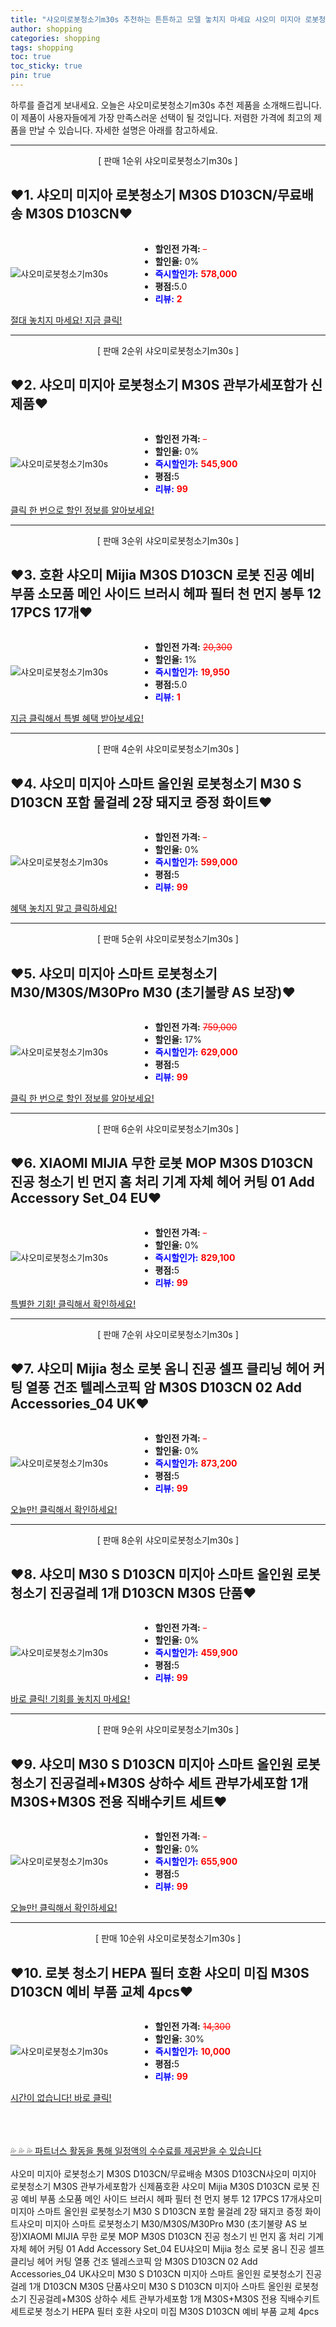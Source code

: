 ```yaml
---
title: "샤오미로봇청소기m30s 추천하는 튼튼하고 모델 놓치지 마세요 샤오미 미지아 로봇청소기 M30S D103CN/무료배송"
author: shopping
categories: shopping
tags: shopping
toc: true
toc_sticky: true
pin: true
---
```

하루를 즐겁게 보내세요. 오늘은 샤오미로봇청소기m30s 추천 제품을 소개해드립니다. 이 제품이 사용자들에게 가장 만족스러운 선택이 될 것입니다. 저렴한 가격에 최고의 제품을 만날 수 있습니다. 자세한 설명은 아래를 참고하세요.

---
<p class="toplist" style="margin: 0 auto; display: block; width: fit-content;">[ 판매 1순위 샤오미로봇청소기m30s ]</p>

<h2><strong>❤️1. 샤오미 미지아 로봇청소기 M30S D103CN/무료배송 M30S D103CN❤️</strong></h2>

<div style="display: flex; align-items: center;">
    <div style="flex: 0.4;">
        <img src="https://thumbnail8.coupangcdn.com/thumbnails/remote/230x230ex/image/vendor_inventory/724e/034859e6e0717d1eb5494f4f5c3b3ec8ef0ed73f96a84f8c697561061294.jpg" alt="샤오미로봇청소기m30s" style="max-width: 100%;">
    </div>
    <div style="flex: 0.6; margin-left: 10px;">
        <ul>
            <li><strong>할인전 가격:</strong> <del style="color: red;">-</del></li>
            <li><strong>할인율:</strong> 0%</li>
            <li><span style='color:blue'><strong>즉시할인가:</strong></span> <span style='color:red'><strong>578,000</strong></span></li>
            <li><strong>평점:</strong>5.0</li>
            <li><span style='color:blue'><strong>리뷰:</strong></span> <span style='color:red'><strong>2</strong></span></li>
        </ul>
    </div>
</div>
<div class="center">
    <a href="https://William4Davisa.github.io?lptag=AF9450613&subid=githubio&pageKey=7999819077&traceid=V0-153&itemId=22274742149&vendorItemId=90516850386" class="myButton">
        절대 놓치지 마세요! 지금 클릭!
    </a>
</div>


---
<p class="toplist" style="margin: 0 auto; display: block; width: fit-content;">[ 판매 2순위 샤오미로봇청소기m30s ]</p>

<h2><strong>❤️2. 샤오미 미지아 로봇청소기 M30S 관부가세포함가 신제품❤️</strong></h2>

<div style="display: flex; align-items: center;">
    <div style="flex: 0.4;">
        <img src="https://thumbnail7.coupangcdn.com/thumbnails/remote/230x230ex/image/vendor_inventory/643f/f46564856fe67969b47c1480e55e82f0d02cef884f90214e4e5f81522226.jpg" alt="샤오미로봇청소기m30s" style="max-width: 100%;">
    </div>
    <div style="flex: 0.6; margin-left: 10px;">
        <ul>
            <li><strong>할인전 가격:</strong> <del style="color: red;">-</del></li>
            <li><strong>할인율:</strong> 0%</li>
            <li><span style='color:blue'><strong>즉시할인가:</strong></span> <span style='color:red'><strong>545,900</strong></span></li>
            <li><strong>평점:</strong>5</li>
            <li><span style='color:blue'><strong>리뷰:</strong></span> <span style='color:red'><strong>99</strong></span></li>
        </ul>
    </div>
</div>
<div class="center">
    <a href="https://William4Davisa.github.io?lptag=AF9450613&subid=githubio&pageKey=8220778867&traceid=V0-153&itemId=23627291956&vendorItemId=90652806861" class="myButton">
        클릭 한 번으로 할인 정보를 알아보세요!
    </a>
</div>


---
<p class="toplist" style="margin: 0 auto; display: block; width: fit-content;">[ 판매 3순위 샤오미로봇청소기m30s ]</p>

<h2><strong>❤️3. 호환 샤오미 Mijia M30S D103CN 로봇 진공 예비 부품 소모품 메인 사이드 브러시 헤파 필터 천 먼지 봉투 12 17PCS 17개❤️</strong></h2>

<div style="display: flex; align-items: center;">
    <div style="flex: 0.4;">
        <img src="https://thumbnail7.coupangcdn.com/thumbnails/remote/230x230ex/image/vendor_inventory/e6d2/feaa931f9f740101633c64159176b7376367784a3421d157538405e5e281.jpg" alt="샤오미로봇청소기m30s" style="max-width: 100%;">
    </div>
    <div style="flex: 0.6; margin-left: 10px;">
        <ul>
            <li><strong>할인전 가격:</strong> <del style="color: red;">20,300</del></li>
            <li><strong>할인율:</strong> 1%</li>
            <li><span style='color:blue'><strong>즉시할인가:</strong></span> <span style='color:red'><strong>19,950</strong></span></li>
            <li><strong>평점:</strong>5.0</li>
            <li><span style='color:blue'><strong>리뷰:</strong></span> <span style='color:red'><strong>1</strong></span></li>
        </ul>
    </div>
</div>
<div class="center">
    <a href="https://William4Davisa.github.io?lptag=AF9450613&subid=githubio&pageKey=8095540903&traceid=V0-153&itemId=22883282275&vendorItemId=90481231221" class="myButton">
        지금 클릭해서 특별 혜택 받아보세요!
    </a>
</div>


---
<p class="toplist" style="margin: 0 auto; display: block; width: fit-content;">[ 판매 4순위 샤오미로봇청소기m30s ]</p>

<h2><strong>❤️4. 샤오미 미지아 스마트 올인원 로봇청소기 M30 S D103CN 포함 물걸레 2장 돼지코 증정 화이트❤️</strong></h2>

<div style="display: flex; align-items: center;">
    <div style="flex: 0.4;">
        <img src="https://thumbnail8.coupangcdn.com/thumbnails/remote/230x230ex/image/vendor_inventory/724e/034859e6e0717d1eb5494f4f5c3b3ec8ef0ed73f96a84f8c697561061294.jpg" alt="샤오미로봇청소기m30s" style="max-width: 100%;">
    </div>
    <div style="flex: 0.6; margin-left: 10px;">
        <ul>
            <li><strong>할인전 가격:</strong> <del style="color: red;">-</del></li>
            <li><strong>할인율:</strong> 0%</li>
            <li><span style='color:blue'><strong>즉시할인가:</strong></span> <span style='color:red'><strong>599,000</strong></span></li>
            <li><strong>평점:</strong>5</li>
            <li><span style='color:blue'><strong>리뷰:</strong></span> <span style='color:red'><strong>99</strong></span></li>
        </ul>
    </div>
</div>
<div class="center">
    <a href="https://William4Davisa.github.io?lptag=AF9450613&subid=githubio&pageKey=8006082113&traceid=V0-153&itemId=22316369441&vendorItemId=89361750132" class="myButton">
        혜택 놓치지 말고 클릭하세요!
    </a>
</div>


---
<p class="toplist" style="margin: 0 auto; display: block; width: fit-content;">[ 판매 5순위 샤오미로봇청소기m30s ]</p>

<h2><strong>❤️5. 샤오미 미지아 스마트 로봇청소기 M30/M30S/M30Pro M30 (초기불량 AS 보장)❤️</strong></h2>

<div style="display: flex; align-items: center;">
    <div style="flex: 0.4;">
        <img src="https://thumbnail6.coupangcdn.com/thumbnails/remote/230x230ex/image/vendor_inventory/e3d5/e8c53c7dd6220725b09373923ba8544b37955d2b8350e705b96e61a25502.png" alt="샤오미로봇청소기m30s" style="max-width: 100%;">
    </div>
    <div style="flex: 0.6; margin-left: 10px;">
        <ul>
            <li><strong>할인전 가격:</strong> <del style="color: red;">759,000</del></li>
            <li><strong>할인율:</strong> 17%</li>
            <li><span style='color:blue'><strong>즉시할인가:</strong></span> <span style='color:red'><strong>629,000</strong></span></li>
            <li><strong>평점:</strong>5</li>
            <li><span style='color:blue'><strong>리뷰:</strong></span> <span style='color:red'><strong>99</strong></span></li>
        </ul>
    </div>
</div>
<div class="center">
    <a href="https://William4Davisa.github.io?lptag=AF9450613&subid=githubio&pageKey=8227487393&traceid=V0-153&itemId=23666808666&vendorItemId=90692053268" class="myButton">
        클릭 한 번으로 할인 정보를 알아보세요!
    </a>
</div>


---
<p class="toplist" style="margin: 0 auto; display: block; width: fit-content;">[ 판매 6순위 샤오미로봇청소기m30s ]</p>

<h2><strong>❤️6. XIAOMI MIJIA 무한 로봇 MOP M30S D103CN 진공 청소기 빈 먼지 홈 처리 기계 자체 헤어 커팅 01 Add Accessory Set_04 EU❤️</strong></h2>

<div style="display: flex; align-items: center;">
    <div style="flex: 0.4;">
        <img src="https://thumbnail10.coupangcdn.com/thumbnails/remote/230x230ex/image/vendor_inventory/425f/ceea9aec86b312bb1fb780734bf4457302f7ba6e193d0ac4ef1386e88116.jpg" alt="샤오미로봇청소기m30s" style="max-width: 100%;">
    </div>
    <div style="flex: 0.6; margin-left: 10px;">
        <ul>
            <li><strong>할인전 가격:</strong> <del style="color: red;">-</del></li>
            <li><strong>할인율:</strong> 0%</li>
            <li><span style='color:blue'><strong>즉시할인가:</strong></span> <span style='color:red'><strong>829,100</strong></span></li>
            <li><strong>평점:</strong>5</li>
            <li><span style='color:blue'><strong>리뷰:</strong></span> <span style='color:red'><strong>99</strong></span></li>
        </ul>
    </div>
</div>
<div class="center">
    <a href="https://William4Davisa.github.io?lptag=AF9450613&subid=githubio&pageKey=8248601968&traceid=V0-153&itemId=23743947894&vendorItemId=90768522633" class="myButton">
        특별한 기회! 클릭해서 확인하세요!
    </a>
</div>


---
<p class="toplist" style="margin: 0 auto; display: block; width: fit-content;">[ 판매 7순위 샤오미로봇청소기m30s ]</p>

<h2><strong>❤️7. 샤오미 Mijia 청소 로봇 옴니 진공 셀프 클리닝 헤어 커팅 열풍 건조 텔레스코픽 암 M30S D103CN 02 Add Accessories_04 UK❤️</strong></h2>

<div style="display: flex; align-items: center;">
    <div style="flex: 0.4;">
        <img src="https://thumbnail10.coupangcdn.com/thumbnails/remote/230x230ex/image/vendor_inventory/83c0/91370c36ea477531f1cd2b1332fad90f7bb57cfb73ae778cf48be25bae4a.jpg" alt="샤오미로봇청소기m30s" style="max-width: 100%;">
    </div>
    <div style="flex: 0.6; margin-left: 10px;">
        <ul>
            <li><strong>할인전 가격:</strong> <del style="color: red;">-</del></li>
            <li><strong>할인율:</strong> 0%</li>
            <li><span style='color:blue'><strong>즉시할인가:</strong></span> <span style='color:red'><strong>873,200</strong></span></li>
            <li><strong>평점:</strong>5</li>
            <li><span style='color:blue'><strong>리뷰:</strong></span> <span style='color:red'><strong>99</strong></span></li>
        </ul>
    </div>
</div>
<div class="center">
    <a href="https://William4Davisa.github.io?lptag=AF9450613&subid=githubio&pageKey=8248570563&traceid=V0-153&itemId=23743891590&vendorItemId=90768467135" class="myButton">
        오늘만! 클릭해서 확인하세요!
    </a>
</div>


---
<p class="toplist" style="margin: 0 auto; display: block; width: fit-content;">[ 판매 8순위 샤오미로봇청소기m30s ]</p>

<h2><strong>❤️8. 샤오미 M30 S D103CN 미지아 스마트 올인원 로봇청소기 진공걸레 1개 D103CN M30S 단품❤️</strong></h2>

<div style="display: flex; align-items: center;">
    <div style="flex: 0.4;">
        <img src="https://thumbnail8.coupangcdn.com/thumbnails/remote/230x230ex/image/vendor_inventory/724e/034859e6e0717d1eb5494f4f5c3b3ec8ef0ed73f96a84f8c697561061294.jpg" alt="샤오미로봇청소기m30s" style="max-width: 100%;">
    </div>
    <div style="flex: 0.6; margin-left: 10px;">
        <ul>
            <li><strong>할인전 가격:</strong> <del style="color: red;">-</del></li>
            <li><strong>할인율:</strong> 0%</li>
            <li><span style='color:blue'><strong>즉시할인가:</strong></span> <span style='color:red'><strong>459,900</strong></span></li>
            <li><strong>평점:</strong>5</li>
            <li><span style='color:blue'><strong>리뷰:</strong></span> <span style='color:red'><strong>99</strong></span></li>
        </ul>
    </div>
</div>
<div class="center">
    <a href="https://William4Davisa.github.io?lptag=AF9450613&subid=githubio&pageKey=8026641934&traceid=V0-153&itemId=22433999492&vendorItemId=89980612369" class="myButton">
        바로 클릭! 기회를 놓치지 마세요!
    </a>
</div>


---
<p class="toplist" style="margin: 0 auto; display: block; width: fit-content;">[ 판매 9순위 샤오미로봇청소기m30s ]</p>

<h2><strong>❤️9. 샤오미 M30 S D103CN 미지아 스마트 올인원 로봇청소기 진공걸레+M30S 상하수 세트 관부가세포함 1개 M30S+M30S 전용 직배수키트 세트❤️</strong></h2>

<div style="display: flex; align-items: center;">
    <div style="flex: 0.4;">
        <img src="https://thumbnail8.coupangcdn.com/thumbnails/remote/230x230ex/image/vendor_inventory/724e/034859e6e0717d1eb5494f4f5c3b3ec8ef0ed73f96a84f8c697561061294.jpg" alt="샤오미로봇청소기m30s" style="max-width: 100%;">
    </div>
    <div style="flex: 0.6; margin-left: 10px;">
        <ul>
            <li><strong>할인전 가격:</strong> <del style="color: red;">-</del></li>
            <li><strong>할인율:</strong> 0%</li>
            <li><span style='color:blue'><strong>즉시할인가:</strong></span> <span style='color:red'><strong>655,900</strong></span></li>
            <li><strong>평점:</strong>5</li>
            <li><span style='color:blue'><strong>리뷰:</strong></span> <span style='color:red'><strong>99</strong></span></li>
        </ul>
    </div>
</div>
<div class="center">
    <a href="https://William4Davisa.github.io?lptag=AF9450613&subid=githubio&pageKey=8037371838&traceid=V0-153&itemId=22491804757&vendorItemId=89534000858" class="myButton">
        오늘만! 클릭해서 확인하세요!
    </a>
</div>


---
<p class="toplist" style="margin: 0 auto; display: block; width: fit-content;">[ 판매 10순위 샤오미로봇청소기m30s ]</p>

<h2><strong>❤️10. 로봇 청소기 HEPA 필터 호환 샤오미 미집 M30S D103CN 예비 부품 교체 4pcs❤️</strong></h2>

<div style="display: flex; align-items: center;">
    <div style="flex: 0.4;">
        <img src="https://thumbnail7.coupangcdn.com/thumbnails/remote/230x230ex/image/vendor_inventory/cc07/2646e25ea1ead178c5450f54f40b41b2ca8ee8112b48d61325e57cbbf02e.jpg" alt="샤오미로봇청소기m30s" style="max-width: 100%;">
    </div>
    <div style="flex: 0.6; margin-left: 10px;">
        <ul>
            <li><strong>할인전 가격:</strong> <del style="color: red;">14,300</del></li>
            <li><strong>할인율:</strong> 30%</li>
            <li><span style='color:blue'><strong>즉시할인가:</strong></span> <span style='color:red'><strong>10,000</strong></span></li>
            <li><strong>평점:</strong>5</li>
            <li><span style='color:blue'><strong>리뷰:</strong></span> <span style='color:red'><strong>99</strong></span></li>
        </ul>
    </div>
</div>
<div class="center">
    <a href="https://William4Davisa.github.io?lptag=AF9450613&subid=githubio&pageKey=8163902997&traceid=V0-153&itemId=23287006889&vendorItemId=90319265399" class="myButton">
        시간이 없습니다! 바로 클릭!
    </a>
</div>

<br><br><br>[💦 💦 💦 파트너스 활동을 통해 일정액의 수수료를 제공받을 수 있습니다](https://link.coupang.com/a/bcpT2c)<br><br>샤오미 미지아 로봇청소기 M30S D103CN/무료배송 M30S D103CN샤오미 미지아 로봇청소기 M30S 관부가세포함가 신제품호환 샤오미 Mijia M30S D103CN 로봇 진공 예비 부품 소모품 메인 사이드 브러시 헤파 필터 천 먼지 봉투 12 17PCS 17개샤오미 미지아 스마트 올인원 로봇청소기 M30 S D103CN 포함 물걸레 2장 돼지코 증정 화이트샤오미 미지아 스마트 로봇청소기 M30/M30S/M30Pro M30 (초기불량 AS 보장)XIAOMI MIJIA 무한 로봇 MOP M30S D103CN 진공 청소기 빈 먼지 홈 처리 기계 자체 헤어 커팅 01 Add Accessory Set_04 EU샤오미 Mijia 청소 로봇 옴니 진공 셀프 클리닝 헤어 커팅 열풍 건조 텔레스코픽 암 M30S D103CN 02 Add Accessories_04 UK샤오미 M30 S D103CN 미지아 스마트 올인원 로봇청소기 진공걸레 1개 D103CN M30S 단품샤오미 M30 S D103CN 미지아 스마트 올인원 로봇청소기 진공걸레+M30S 상하수 세트 관부가세포함 1개 M30S+M30S 전용 직배수키트 세트로봇 청소기 HEPA 필터 호환 샤오미 미집 M30S D103CN 예비 부품 교체 4pcs